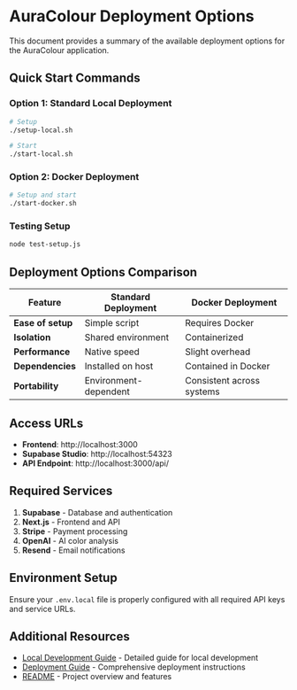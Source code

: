 # AuraColour Deployment Options

This document provides a summary of the available deployment options for the AuraColour application.

## Quick Start Commands

### Option 1: Standard Local Deployment
```bash
# Setup
./setup-local.sh

# Start
./start-local.sh
```

### Option 2: Docker Deployment
```bash
# Setup and start
./start-docker.sh
```

### Testing Setup
```bash
node test-setup.js
```

## Deployment Options Comparison

| Feature | Standard Deployment | Docker Deployment |
|---------|---------------------|-------------------|
| **Ease of setup** | Simple script | Requires Docker |
| **Isolation** | Shared environment | Containerized |
| **Performance** | Native speed | Slight overhead |
| **Dependencies** | Installed on host | Contained in Docker |
| **Portability** | Environment-dependent | Consistent across systems |

## Access URLs

- **Frontend**: http://localhost:3000
- **Supabase Studio**: http://localhost:54323
- **API Endpoint**: http://localhost:3000/api/

## Required Services

1. **Supabase** - Database and authentication
2. **Next.js** - Frontend and API
3. **Stripe** - Payment processing
4. **OpenAI** - AI color analysis
5. **Resend** - Email notifications

## Environment Setup

Ensure your `.env.local` file is properly configured with all required API keys and service URLs.

## Additional Resources

- [Local Development Guide](./LOCAL_DEVELOPMENT.md) - Detailed guide for local development
- [Deployment Guide](./DEPLOYMENT_GUIDE.md) - Comprehensive deployment instructions
- [README](./README.md) - Project overview and features